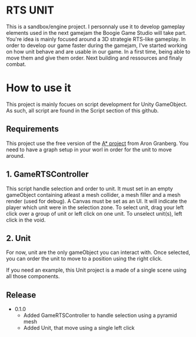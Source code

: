 # RTS UNIT

This is a sandbox/engine project. I personnaly use it to develop gameplay elements used in the next gamejam the Boogie Game Studio will take part. You're idea is mainly focused around a 3D strategie RTS-like gameplay. In order to develop our game faster during the gamejam, I've started working on how unit behave and are usable in our game. In a first time, being able to move them and give them order. Next building and ressources and finaly combat.

# How to use it 
This project is mainly focues on script development for Unity GameObject. As such, all script are found in the Script section of this github.

## Requirements
This project use the free version of the [A* project](https://arongranberg.com/astar/) from Aron Granberg. You need to have a graph setup in your worl in order for the unit to move around.

## 1. GameRTSController
This script handle selection and order to unit. It must set in an empty gameObject containing atleast a mesh collider, a mesh filler and a mesh render (used for debug). A Canvas must be set as an UI. It will indicate the player which unit were in the selection zone. To select unit, drag your left click over a group of unit or left click on one unit. To unselect unit(s), left click in the void.

## 2. Unit
For now, unit are the only gameObject you can interact with. Once selected, you can order the unit to move to a position using the right click.

If you need an example, this Unit project is a made of a single scene using all those components.

## Release
- 0.1.0
  - Added GameRTSController to handle selection using a pyramid mesh
  - Added Unit, that move using a single left click